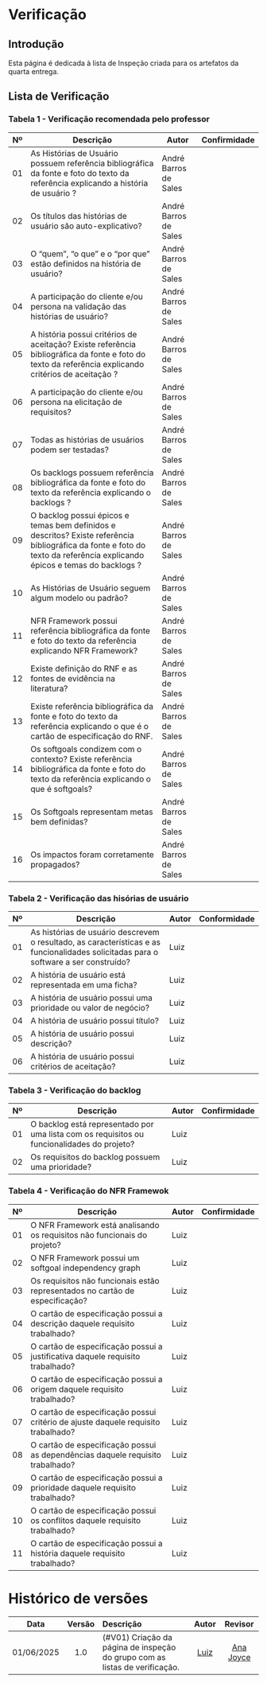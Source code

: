 # Verificação

## Introdução

Esta página é dedicada à lista de Inspeção criada para os artefatos da quarta entrega.

## Lista de Verificação

### Tabela 1 - Verificação recomendada pelo professor

| Nº  | Descrição                          | Autor                  | Confirmidade                |
|-----|------------------------------------|------------------------|---------------------------|
| 01  | As Histórias de Usuário possuem referência bibliográfica da fonte e foto do texto da referência explicando a história de usuário ? | André Barros de Sales  |    |
| 02  | Os títulos das histórias de usuário são auto-explicativo? | André Barros de Sales  |        |
| 03  | O “quem”, “o que” e o “por que” estão definidos na história de usuário? | André Barros de Sales  |                          |
| 04  | A participação do cliente e/ou persona na validação das histórias de usuário? | André Barros de Sales  |                           |
| 05  | A história possui critérios de aceitação? Existe referência bibliográfica da fonte e foto do texto da referência explicando critérios de aceitação ? | André Barros de Sales  |                     |
| 06  | A participação do cliente e/ou persona na elicitação de requisitos? | André Barros de Sales  |                         |
| 07  | Todas as histórias de usuários podem ser testadas? | André Barros de Sales  |               |
| 08  | Os backlogs possuem referência bibliográfica da fonte e foto do texto da referência explicando o backlogs ? | André Barros de Sales  |                        |
| 09  | O backlog possui épicos e temas bem definidos e descritos? Existe referência bibliográfica da fonte e foto do texto da referência explicando épicos e temas do backlogs ? | André Barros de Sales  |                         |
| 10  | As Histórias de Usuário seguem algum modelo ou padrão? | André Barros de Sales  |                          |
| 11  | NFR Framework possui referência bibliográfica da fonte e foto do texto da referência explicando NFR Framework?  | André Barros de Sales  | 
| 12  | Existe definição do RNF e as fontes de evidência na literatura?  | André Barros de Sales  |                         |
| 13  | Existe referência bibliográfica da fonte e foto do texto da referência explicando o que é o cartão de especificação do RNF.  | André Barros de Sales  |  
| 14  | Os softgoals condizem com o contexto? Existe referência bibliográfica da fonte e foto do texto da referência explicando o que é softgoals?  | André Barros de Sales  |            |
| 15  | Os Softgoals representam metas bem definidas?  | André Barros de Sales  |  
| 16  | Os impactos foram corretamente propagados?  | André Barros de Sales  |       |

### Tabela 2 - Verificação das hisórias de usuário

| Nº  | Descrição                          | Autor                  | Conformidade                |
|-----|------------------------------------|------------------------|---------------------------|
| 01  | As histórias de usuário descrevem o resultado, as características e as funcionalidades solicitadas para o software a ser construído? | Luiz  |  |
| 02  | A história de usuário está representada em uma ficha? | Luiz  |  |
| 03  | A história de usuário possui uma prioridade ou valor de negócio? | Luiz  | |
| 04  | A história de usuário possui título? | Luiz  |  |
| 05  | A história de usuário possui descrição? | Luiz  |  |
| 06  | A história de usuário possui critérios de aceitação? | Luiz  | |

### Tabela 3 - Verificação do backlog

| Nº  | Descrição                          | Autor                  | Confirmidade                |
|-----|------------------------------------|------------------------|---------------------------|
| 01  | O backlog está representado por uma lista com os requisitos ou funcionalidades do projeto? | Luiz  |  |
| 02  | Os requisitos do backlog possuem uma prioridade? | Luiz  |   |

### Tabela 4 - Verificação do NFR Framewok

| Nº  | Descrição                          | Autor                  | Confirmidade                |
|-----|------------------------------------|------------------------|---------------------------|
| 01  | O NFR Framework está analisando os requisitos não funcionais do projeto? | Luiz  | |
| 02  | O NFR Framework possui um softgoal independency graph | Luiz  |  |
| 03  | Os requisitos não funcionais estão representados no cartão de especificação? | Luiz  |  |
| 04  | O cartão de especificação possui a descrição daquele requisito trabalhado? | Luiz  |  |
| 05  | O cartão de especificação possui a justificativa daquele requisito trabalhado? | Luiz  |  |
| 06  | O cartão de especificação possui a origem daquele requisito trabalhado? | Luiz  |  |
| 07  | O cartão de especificação possui critério de ajuste daquele requisito trabalhado? | Luiz  |  |
| 08  | O cartão de especificação possui as dependências daquele requisito trabalhado? | Luiz  | |
| 09  | O cartão de especificação possui a prioridade daquele requisito trabalhado? | Luiz  |  |
| 10  | O cartão de especificação possui os conflitos daquele requisito trabalhado? | Luiz  | |
| 11  | O cartão de especificação possui a história daquele requisito trabalhado? | Luiz  | |

# Histórico de versões

| Data       | Versão | Descrição                                 | Autor                                      | Revisor                                     |
| :--------: | :----: | :---------------------------------------- | :----------------------------------------: | :----------------------------------------: |
| 01/06/2025 |  1.0   | (#V01) Criação da página de inspeção do grupo com as listas de verificação.| [Luiz](https://github.com/luizfaria1989)   | [Ana Joyce](https://github.com/anajoyceamorim) |
